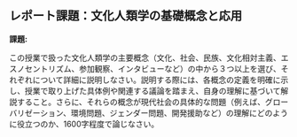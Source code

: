 ## レポート課題：文化人類学の基礎概念と応用

**課題:**

この授業で扱った文化人類学の主要概念（文化、社会、民族、文化相対主義、エスノセントリズム、参加観察、インタビューなど）の中から３つ以上を選び、それぞれについて詳細に説明しなさい。説明する際には、各概念の定義を明確に示し、授業で取り上げた具体例や関連する議論を踏まえ、自身の理解に基づいて解説すること。さらに、それらの概念が現代社会の具体的な問題（例えば、グローバリゼーション、環境問題、ジェンダー問題、開発援助など）の理解にどのように役立つのか、1600字程度で論じなさい。


